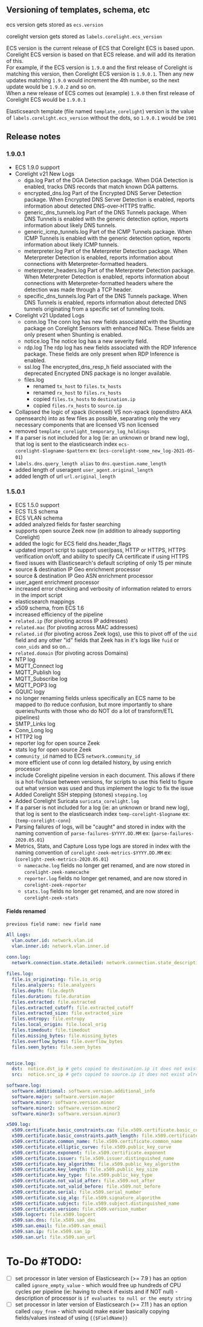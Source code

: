 ## Versioning of templates, schema, etc
ecs version gets stored as `ecs.version`

corelight version gets stored as `labels.corelight.ecs_version`

ECS version is the current release of ECS that Corelight ECS is based upon.  
Corelight ECS version is based on that ECS release. and will add its iteration of this.  
For example, if the ECS version is `1.9.0` and the first release of Corelight is matching this version, then Corelight ECS version is `1.9.0.1`. Then any new updates matching `1.9.0` would increment the 4th number, so the next update would be `1.9.0.2` and so on.  
When a new release of ECS comes out (example) `1.9.0` then first release of Corelight ECS would be `1.9.0.1`

Elasticsearch template (file named `template_corelight`) version is the value of `labels.corelight.ecs_version` without the dots, so `1.9.0.1` would be `1901`

## Release notes

### 1.9.0.1
- ECS 1.9.0 support
- Corelight v21 New Logs
    - dga.log
        Part of the DGA Detection package. When DGA Detection is enabled, tracks DNS records that match known DGA patterns.
    - encrypted_dns.log
        Part of the Encrypted DNS Server Detection package. When Encrypted DNS Server Detection is enabled, reports information about detected DNS-over-HTTPS traffic.
    - generic_dns_tunnels.log
        Part of the DNS Tunnels package. When DNS Tunnels is enabled with the generic detection option, reports information about likely DNS tunnels.
    - generic_icmp_tunnels.log
        Part of the ICMP Tunnels package. When ICMP Tunnels is enabled with the generic detection option, reports information about likely ICMP tunnels.
    - meterpreter.log
        Part of the Meterpreter Detection package. When Meterpreter Detection is enabled, reports information about connections with Meterpreter-formatted headers.
    - meterpreter_headers.log
        Part of the Meterpreter Detection package. When Meterpreter Detection is enabled, reports information about connections with Meterpreter-formatted headers where the detection was made through a TCP header.
    - specific_dns_tunnels.log
        Part of the DNS Tunnels package. When DNS Tunnels is enabled, reports information about detected DNS tunnels originating from a specific set of tunneling tools.
- Corelight v21 Updated Logs
    - conn.log
        The conn log has new fields associated with the Shunting package on Corelight Sensors with enhanced NICs. These fields are only present when Shunting is enabled.
    - notice.log
        The notice log has a new severity field.
    - rdp.log
        The rdp log has new fields associated with the RDP Inference package. These fields are only present when RDP Inference is enabled.
    - ssl.log
        The encrypted_dns_resp_h field associated with the deprecated Encrypted DNS package is no longer available.
    - files.log
      - renamed `tx_host` to `files.tx_hosts`
      - renamed `rx_host` to `files.rx_hosts`
      - copied `files.tx_hosts` to `destination.ip`
      - copied `files.rx_hosts` to `source.ip`
- Collapsed the logic of xpack (licensed) VS non-xpack (opendistro AKA opensearch) into as few files as possible, separating only the very necessary components that are licensed VS non licensed
- removed `template_corelight_temporary_log_holdings`
- If a parser is not included for a log (ie: an unknown or brand new log), that log is sent to the elasticsearch index `ecs-corelight-$logname-$pattern` ex: (`ecs-corelight-some_new_log-2021-05-01`)
- `labels.dns.query_length alias` to `dns.question.name_length`
- added length of useragent `user_agent.original_length` 
- added length of url `url.original_length` 



### 1.5.0.1
- ECS 1.5.0 support
- ECS TLS schema
- ECS VLAN schema
- added analyzed fields for faster searching
- supports open source Zeek now (in addition to already supporting Corelight)
- added the logic for ECS field dns.header_flags
- updated import script to support user/pass, HTTP or HTTPS, HTTPS verification on/off, and ability to specify CA certificate if using HTTPS
- fixed issues with Elasticsearch's default scripting of only 15 per minute
- source & destination IP Geo enrichment processor
- source & destination IP Geo ASN enrichment processor
- user_agent enrichment processor
- increased error checking and verbosity of information related to errors in the import script
- elasticsearch mappings
- x509 schema, from ECS 1.6 
- increased efficiency of the pipeline
- `related.ip` (for pivoting across IP addresses)
- `related.mac` (for pivoting across MAC addresses) 
- `related.id` (for pivoting across Zeek logs), use this to pivot off of the `uid` field and any other "id" fields that Zeek has in it's logs like `fuid` or `conn_uids` and so on...
- `related.domain` (for pivoting across Domains)
- NTP log
- MQTT_Connect log
- MQTT_Publish log
- MQTT_Subscribe log
- MQTT_POP3 log
- GQUIC logy
- no longer renaming fields unless specifically an ECS name to be mapped to (to reduce confusion, but more importantly to share queries/hunts with those who do NOT do a lot of transform/ETL pipelines)
- SMTP_Links log
- Conn_Long log
- HTTP2 log
- reporter log for open source Zeek
- stats log for open source Zeek
- `community_id` named to ECS `network.community_id`
- more efficient use of conn log detailed history, by using enrich processor
- include Corelight pipeline version in each document. This allows if there is a hot-fix/issue between versions, for scripts to use this field to figure out what version was used and thus implement the logic to fix the issue
- Added Corelight SSH stepping (stones) `stepping.log`
- Added Corelight Suricata `suricata_corelight.log`
- If a parser is not included for a log (ie: an unknown or brand new log), that log is sent to the elasticsearch index `temp-corelight-$logname` ex: (`temp-corelight-conn`)
- Parsing failures of logs, will be "caught" and stored in index with the naming convention of `parse-failures-$YYYY.DD.MM` ex: (`parse-failures-2020.05.01`)
- Metrics, Stats, and Capture Loss type logs are stored in index with the naming convention of `corelight-zeek-metrics-$YYYY.DD.MM` ex: (`corelight-zeek-metrics-2020.05.01`)
    - `namecache.log` fields no longer get renamed, and are now stored in `corelight-zeek-namecache`
    - `reporter.log` fields no longer get renamed, and are now stored in `corelight-zeek-reporter`
    - `stats.log` fields no longer get renamed, and are now stored in `corelight-zeek-stats`
#### Fields renamed
`previous field name: new field name` 
```yaml
All Logs:
  vlan.outer.id: network.vlan.id
  vlan.inner.id: network.vlan.inner.id

conn.log:
  network.connection.state.detailed: network.connection.state_description    
    
files.log:
  file.is_originating: file.is_orig
  files.analyzers: file.analyzers
  files.depth: file.depth
  files.duration: file.duration
  files.extracted: file.extracted
  files.extracted_cutoff: file.extracted_cutoff
  files.extracted_size: file.extracted_size
  files.entropy: file.entropy
  files.local_origin: file.local_orig
  files.timedout: file.timedout
  files.missing_bytes: file.missing_bytes
  files.overflow_bytes: file.overflow_bytes
  files.seen_bytes: file.seen_bytes


notice.log:
  dst:  notice.dst_ip # gets copied to destination.ip it does not exist already from `id.resp_h`
  src:  notice.src_ip # gets copied to source.ip it does not exist already from `id.orig_h`

software.log:
  software.additional: software.version.additional_info
  software.major: software.version.major
  software.minor: software.version.minor
  software.minor2: software.version.minor2
  software.minor3: software.version.minor3

x509.log:
  x509.certificate.basic_constraints.ca: file.x509.certificate.basic_constraints.ca
  x509.certificate.basic_constraints.path_length: file.x509.certificate.basic_constraints.path_length
  x509.certificate.common_name: file.x509.certificate.common_name
  x509.certificate.elliptic_curve: file.x509.public_key_curve
  x509.certificate.exponent: file.x509.certificate.exponent
  x509.certificate.issuer: file.x509.issuer.distinguished_name
  x509.certificate.key_algorithm: file.x509.public_key_algorithm
  x509.certificate.key_length: file.x509.public_key_size
  x509.certificate.key_type: file.x509.public_key_type
  x509.certificate.not_valid_after: file.x509.not_after
  x509.certificate.not_valid_before: file.x509.not_before
  x509.certificate.serial: file.x509.serial_number
  x509.certificate.sig_alg: file.x509.signature_algorithm
  x509.certificate.subject: file.x509.subject.distinguished_name
  x509.certificate.version: file.x509.version_number
  x509.logcert: file.x509.logcert
  x509.san.dns: file.x509.san_dns
  x509.san.email: file.x509.san_email
  x509.san.ip: file.x509.san_ip
  x509.san.url: file.x509.san_url
```

# To-Do #TODO:
- [ ] set processor in later version of Elasticsearch (>= 7.9 ) has an option called `ignore_empty_value` - which would free up hundreds of CPU cycles per pipeline (ie: having to check if exists and if NOT null) - description of processor is `if evaluates to null or the empty string`
- [ ] set processor in later version of Elasticsearch (>= 7.11 ) has an option called `copy_from` - which would make easier basically copying fields/values instead of using `{{$FieldName}}`
